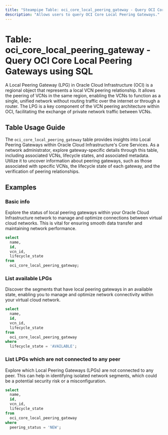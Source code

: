 ```yaml
---
title: "Steampipe Table: oci_core_local_peering_gateway - Query OCI Core Local Peering Gateways using SQL"
description: "Allows users to query OCI Core Local Peering Gateways."
---
```


# Table: oci_core_local_peering_gateway - Query OCI Core Local Peering Gateways using SQL

A Local Peering Gateway (LPG) in Oracle Cloud Infrastructure (OCI) is a regional object that represents a local VCN peering relationship. It allows the peering of VCNs in the same region, enabling the VCNs to function as a single, unified network without routing traffic over the internet or through a router. The LPG is a key component of the VCN peering architecture within OCI, facilitating the exchange of private network traffic between VCNs.

## Table Usage Guide

The `oci_core_local_peering_gateway` table provides insights into Local Peering Gateways within Oracle Cloud Infrastructure's Core Services. As a network administrator, explore gateway-specific details through this table, including associated VCNs, lifecycle states, and associated metadata. Utilize it to uncover information about peering gateways, such as those associated with specific VCNs, the lifecycle state of each gateway, and the verification of peering relationships.

## Examples

### Basic info
Explore the status of local peering gateways within your Oracle Cloud Infrastructure network to manage and optimize connections between virtual cloud networks. This is vital for ensuring smooth data transfer and maintaining network performance.

```sql
select
  name,
  id,
  vcn_id,
  lifecycle_state
from
  oci_core_local_peering_gateway;
```

### List available LPGs
Discover the segments that have local peering gateways in an available state, enabling you to manage and optimize network connectivity within your virtual cloud network.

```sql
select
  name,
  id,
  vcn_id,
  lifecycle_state
from
  oci_core_local_peering_gateway
where
  lifecycle_state = 'AVAILABLE';
```

### List LPGs which are not connected to any peer
Explore which Local Peering Gateways (LPGs) are not connected to any peer. This can help in identifying isolated network segments, which could be a potential security risk or a misconfiguration.

```sql
select
  name,
  id,
  vcn_id,
  lifecycle_state
from
  oci_core_local_peering_gateway
where
  peering_status = 'NEW';
```